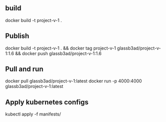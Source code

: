 ## build

docker build -t project-v-1 .

## Publish

docker build -t project-v-1 . &&
docker tag project-v-1 glassb3ad/project-v-1:1.6 &&
docker push glassb3ad/project-v-1:1.6

## Pull and run

docker pull glassb3ad/project-v-1:latest
docker run -p 4000:4000 glassb3ad/project-v-1:latest

## Apply kubernetes configs

kubectl apply -f manifests/
